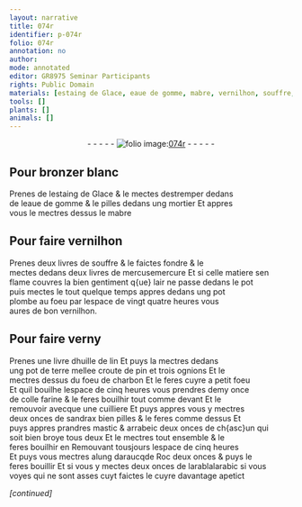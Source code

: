 ```yaml
---
layout: narrative
title: 074r
identifier: p-074r
folio: 074r
annotation: no
author:
mode: annotated
editor: GR8975 Seminar Participants
rights: Public Domain
materials: [estaing de Glace, eaue de gomme, mabre, vernilhon, souffre, mercure, plombe, huille de lin, terre, croute de pin, ognions, charbon, colle farine, sandrax, mastic, arrabeic, alung daraucqde Roc, arabic]
tools: []
plants: []
animals: []
---
```


<div class="folio" align="center">- - - - - <a href="http://gallica.bnf.fr/ark:/12148/btv1b10500001g/f153.image" target="_blank"><img src="https://cu-mkp.github.io/2017-workshop-edition/assets/photo-icon.png" alt="folio image: " style="display:inline-block; margin-bottom:-3px;"/>074r</a> - - - - - </div>  
  

## Pour bronzer blanc

 
Prenes de l<span class="m">estaing de Glace</span> & le mectes destremper dedans<br/> de l<span class="m">eaue de gomme</span> & le pilles dedans ung mortier Et appres<br/> vous le mectres dessus le <span class="m">mabre</span>
 
 
  

## Pour faire <span class="m">vernilhon</span>

 
Prenes deux livres de <span class="m">souffre</span> & le faictes fondre & le<br/> mectes dedans deux livres de mercuse<span class="m">mercure</span> Et si celle matiere sen<br/> flame couvres la bien gentiment q{ue} lair ne passe dedans le pot<br/> puis mectes le tout quelque temps appres dedans ung pot<br/> <span class="m">plombe</span> au foeu par lespace de vingt quatre heures vous<br/> aures de bon <span class="m">vernilhon</span>. 
 
 
  

## Pour faire verny

 
Prenes une livre d<span class="m">huille de lin</span> Et puys la mectres dedans<br/> ung pot de <span class="m">terre</span> mellee <span class="m">croute de pin</span> et trois <span class="m">ognions</span> Et le<br/> mectres dessus du foeu de <span class="m">charbon</span> Et le feres cuyre a petit foeu<br/> Et quil bouilhe lespace de cinq heures vous prendres demy once<br/> de <span class="m">colle farine</span> & le feres bouilhir tout comme devant Et le<br/> remouvoir avecque une cuilliere Et puys appres vous y mectres<br/> deux onces de <span class="m">sandrax</span> bien pilles & le feres comme dessus Et<br/> puys appres prandres <span class="m">mastic</span> & <span class="m">arrabeic</span> deux onces de ch{asc}un qui<br/> soit bien broye tous deux Et le mectres tout ensemble & le<br/> feres bouilhir en Remouvant tousjours lespace de cinq heures<br/> Et puys vous mectres <span class="m">alung daraucqde Roc</span> deux onces & puys le<br/> feres bouillir Et si vous y mectes deux onces de larablal<span class="m">arabic</span> si vous<br/> voyes qui ne sont asses cuyt faictes le cuyre davantage apetict
 
*[continued]*
 
